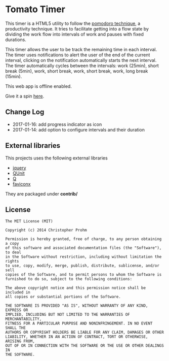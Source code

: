 # Tomato Timer

This timer is a HTML5 utility to follow the [pomodoro technique](https://en.wikipedia.org/wiki/Pomodoro_Technique), a productivity technique.
It tries to facilitate getting into a flow state by dividing the work flow
into intervals of work and pauses with fixed durations.

This timer allows the user to be track the remaining time in each interval.
The timer uses notifications to alert the user of the end of the
current interval, clicking on the notification automatically starts the next
interval.
The timer automatically cycles between the intervals: work (25min), short break (5min), work, short break, work, short break, work, long break (15min).

This web app is offline enabled.

Give it a spin [here](http://chmp.github.io/TomatoTimer/).

## Change Log

- 2017-01-16: add progress indicator as icon
- 2017-01-14: add option to configure intervals and their duration

## External libraries

This projects uses the following external libraries

- [jquery](https://jquery.com)
- [QUnit](https://qunitjs.com/)
- [Q](https://github.com/kriskowal/q)
- [faviconx](https://github.com/nicolasbize/faviconx)

They are packaged under **contrib/**

## License

    The MIT License (MIT)

    Copyright (c) 2014 Christopher Prohm

    Permission is hereby granted, free of charge, to any person obtaining a copy
    of this software and associated documentation files (the "Software"), to deal
    in the Software without restriction, including without limitation the rights
    to use, copy, modify, merge, publish, distribute, sublicense, and/or sell
    copies of the Software, and to permit persons to whom the Software is
    furnished to do so, subject to the following conditions:

    The above copyright notice and this permission notice shall be included in
    all copies or substantial portions of the Software.

    THE SOFTWARE IS PROVIDED "AS IS", WITHOUT WARRANTY OF ANY KIND, EXPRESS OR
    IMPLIED, INCLUDING BUT NOT LIMITED TO THE WARRANTIES OF MERCHANTABILITY,
    FITNESS FOR A PARTICULAR PURPOSE AND NONINFRINGEMENT. IN NO EVENT SHALL THE
    AUTHORS OR COPYRIGHT HOLDERS BE LIABLE FOR ANY CLAIM, DAMAGES OR OTHER
    LIABILITY, WHETHER IN AN ACTION OF CONTRACT, TORT OR OTHERWISE, ARISING FROM,
    OUT OF OR IN CONNECTION WITH THE SOFTWARE OR THE USE OR OTHER DEALINGS IN
    THE SOFTWARE.

